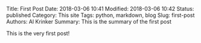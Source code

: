 Title: First Post
Date: 2018-03-06 10:41
Modified: 2018-03-06 10:42
Status: published
Category: This site
Tags: python, markdown, blog
Slug: first-post
Authors: Al Krinker
Summary: This is the summary of the first post

This is the very first post!